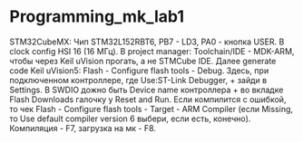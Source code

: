 # Programming_mk_lab1
STM32CubeMX:
Чип STM32L152RBT6, PB7 - LD3, PA0 - кнопка USER. В clock config HSI 16 (16 МГц). В project manager: Toolchain/IDE - MDK-ARM, чтобы через Keil uVision прогать, а не STMCube IDE. Далее generate code
Keil uVision5: Flash - Configure flash tools - Debug. Здесь, при подключенном контроллере, где Use:ST-Link Debugger, + зайди в Settings. В SWDIO дожно быть Device name контроллера + во вкладке Flash Downloads галочку у Reset and Run.
Если компилится с ошибкой, то чек Flash - Configure flash tools - Target - ARM Compiler (если Missing, то Use default compiler version 6 выбери, если есть, конечно).
Компиляция - F7, загрузка на мк - F8.
